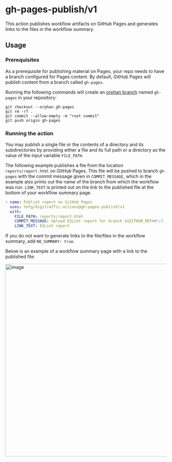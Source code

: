 # gh-pages-publish/v1

This action publishes workflow artifacts on GitHub Pages and generates links to the files in the workflow summary. 

## Usage

### Prerequisites

As a prerequisite for publishing material on Pages, your repo needs to have a branch configured for Pages content. By default, GitHub Pages will publish content from a branch called `gh-pages`. 

Running the following commands will create an [orphan branch](https://git-scm.com/docs/git-checkout#Documentation/git-checkout.txt---orphanltnew-branchgt) named `gh-pages` in your repository:

```shell
git checkout --orphan gh-pages
git rm -rf .
git commit --allow-empty -m "root commit"
git push origin gh-pages
```

### Running the action

You may publish a single file or the contents of a directory and its subdirectories by providing either a file and its full path or a directory as the value of the input variable `FILE_PATH`.

The following example publishes a file from the location `reports/report.html` on GitHub Pages. This file will be pushed to branch `gh-pages` with the  commit message given in `COMMIT_MESSAGE`, which in the example also prints out the name of the branch from which the workflow was run. `LINK_TEXT` is printed out on the link to the published file at the bottom of your workflow summary page.

```yaml
- name: Publish report on GitHub Pages
  uses: tmfg/digitraffic-actions@gh-pages-publish/v1
  with:
    FILE_PATH: reports/report.html
    COMMIT_MESSAGE: Upload ESLint report for branch ${GITHUB_REF##*/}
    LINK_TEXT: ESLint report
```

If you do not want to generate links to the file/files in the workflow summary, add `NO_SUMMARY: true`. 

Below is an example of a workflow summary page with a link to the published file:

<img width="600" alt="image" src="https://user-images.githubusercontent.com/92532596/191916445-19427ee5-329d-4966-ae96-13f80ec75f4c.png">
